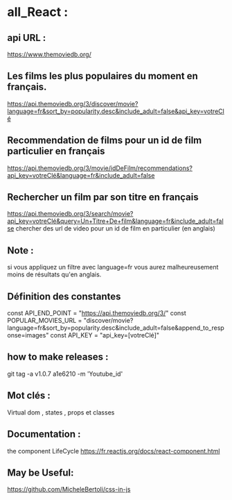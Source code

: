# all_React :

## api URL : 

 https://www.themoviedb.org/ 
 
## Les films les plus populaires du moment en français.

https://api.themoviedb.org/3/discover/movie?language=fr&sort_by=popularity.desc&include_adult=false&api_key=votreClé

## Recommendation de films pour un id de film particulier en français

https://api.themoviedb.org/3/movie/idDeFilm/recommendations?api_key=votreClé&language=fr&include_adult=false

## Rechercher un film par son titre en français

https://api.themoviedb.org/3/search/movie?api_key=votreClé&query=Un+Titre+De+film&language=fr&include_adult=false
chercher des url de video pour un id de film en particulier (en anglais)

## Note :

 si vous appliquez un filtre avec language=fr vous aurez malheureusement moins de résultats qu'en anglais.


## Définition des constantes

const API_END_POINT = "https://api.themoviedb.org/3/"
const POPULAR_MOVIES_URL = "discover/movie?language=fr&sort_by=popularity.desc&include_adult=false&append_to_response=images"
const API_KEY = "api_key=[votreClé]"



## how to make releases :  

git tag -a v1.0.7 a1e6210 -m 'Youtube_id'

## Mot clés : 

Virtual dom , states , props et classes 

## Documentation : 

the component LifeCycle https://fr.reactjs.org/docs/react-component.html


## May be Useful: 

 https://github.com/MicheleBertoli/css-in-js